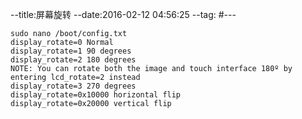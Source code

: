 --title:屏幕旋转
--date:2016-02-12 04:56:25
--tag:
#---
```
sudo nano /boot/config.txt
display_rotate=0 Normal
display_rotate=1 90 degrees
display_rotate=2 180 degrees
NOTE: You can rotate both the image and touch interface 180º by entering lcd_rotate=2 instead
display_rotate=3 270 degrees
display_rotate=0x10000 horizontal flip
display_rotate=0x20000 vertical flip
```

